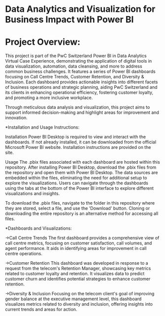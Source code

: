 # Data Analytics and Visualization for Business Impact with Power BI

# Project Overview:
This project is part of the PwC Switzerland Power BI in Data Analytics Virtual Case Experience, demonstrating the application of digital tools in data visualization, automation, data cleansing, and more to address common business challenges. It features a series of Power BI dashboards focusing on Call Centre Trends, Customer Retention, and Diversity & Inclusion. Each dashboard provides actionable insights into different facets of business operations and strategic planning, aiding PwC Switzerland and its clients in enhancing operational efficiency, fostering customer loyalty, and promoting a more inclusive workplace.

Through meticulous data analysis and visualization, this project aims to support informed decision-making and highlight areas for improvement and innovation.

*Installation and Usage Instructions:

Installation
Power BI Desktop is required to view and interact with the dashboards. If not already installed, it can be downloaded from the official Microsoft Power BI website. Installation instructions are provided on the site.

Usage
The .pbix files associated with each dashboard are hosted within this repository. After installing Power BI Desktop, download the .pbix files from the repository and open them with Power BI Desktop. The data sources are embedded within the files, eliminating the need for additional setup to explore the visualizations. Users can navigate through the dashboards using the tabs at the bottom of the Power BI interface to explore different visualizations and insights.

To download the .pbix files, navigate to the folder in this repository where they are stored, select a file, and use the 'Download' button. Cloning or downloading the entire repository is an alternative method for accessing all files.

*Dashboards and Visualizations:

->Call Centre Trends
The first dashboard provides a comprehensive view of call centre metrics, focusing on customer satisfaction, call volumes, and agent performance. It aids in identifying areas for improvement in call centre operations.

->Customer Retention
This dashboard was developed in response to a request from the telecom's Retention Manager, showcasing key metrics related to customer loyalty and retention. It visualizes data to predict customer churn and identifies potential strategies to enhance customer retention.

->Diversity & Inclusion
Focusing on the telecom client's goal of improving gender balance at the executive management level, this dashboard visualizes metrics related to diversity and inclusion, offering insights into current trends and areas for action.


